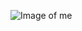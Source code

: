 ![Image of me](https://bn1301files.storage.live.com/y4mlZ1Y6bAu3gA7OUqyog4OvTllz1aeBsiyzKsKfrWjR3pa-UgYKHAZU0Ek9Ta8JZya3p4yMAn0fymSYXfZOesN2oQf0EVC67ifkGEjD8rcw0dS4qJpCSsOwkTR0KR-OXienD00-JIj3yo8dhP_uDjuD3yNqA2NjhK2boqqeNomYaf0nbJnvLig6kC_6qjNA3MT?width=95&height=142&cropmode=none)
